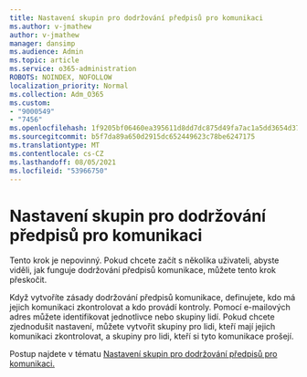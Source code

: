 ```yaml
---
title: Nastavení skupin pro dodržování předpisů pro komunikaci
ms.author: v-jmathew
author: v-jmathew
manager: dansimp
ms.audience: Admin
ms.topic: article
ms.service: o365-administration
ROBOTS: NOINDEX, NOFOLLOW
localization_priority: Normal
ms.collection: Adm_O365
ms.custom:
- "9000549"
- "7456"
ms.openlocfilehash: 1f9205bf06460ea395611d8dd7dc875d49fa7ac1a5dd3654d372e670fb84e4fa
ms.sourcegitcommit: b5f7da89a650d2915dc652449623c78be6247175
ms.translationtype: MT
ms.contentlocale: cs-CZ
ms.lasthandoff: 08/05/2021
ms.locfileid: "53966750"
---
```

# <a name="set-up-groups-for-communication-compliance"></a>Nastavení skupin pro dodržování předpisů pro komunikaci

Tento krok je nepovinný. Pokud chcete začít s několika uživateli, abyste viděli, jak funguje dodržování předpisů komunikace, můžete tento krok přeskočit.  
  
Když vytvoříte zásady dodržování předpisů komunikace, definujete, kdo má jejich komunikaci zkontrolovat a kdo provádí kontroly. Pomocí e-mailových adres můžete identifikovat jednotlivce nebo skupiny lidí. Pokud chcete zjednodušit nastavení, můžete vytvořit skupiny pro lidi, kteří mají jejich komunikaci zkontrolovat, a skupiny pro lidi, kteří si tyto komunikace prošejí.  
  
Postup najdete v tématu [Nastavení skupin pro dodržování předpisů pro komunikaci.](https://go.microsoft.com/fwlink/?linkid=2129594)

